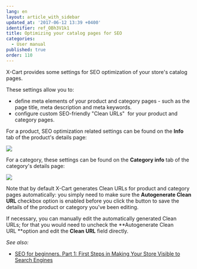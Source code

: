 ```yaml
---
lang: en
layout: article_with_sidebar
updated_at: '2017-06-12 13:39 +0400'
identifier: ref_OBh3V1k1
title: Optimizing your catalog pages for SEO
categories:
  - User manual
published: true
order: 110
---
```

X-Cart provides some settings for SEO optimization of your store's catalog pages.

These settings allow you to:

*   define meta elements of your product and category pages - such as the page title, meta description and meta keywords.
*   configure custom SEO-friendly "Clean URLs"  for your product and category pages.

For a product, SEO optimization related settings can be found on the **Info** tab of the product's details page:

![]({{site.baseurl}}/attachments/6389820/8719379.png)

For a category, these settings can be found on the **Category info** tab of the category's details page:

![]({{site.baseurl}}/attachments/6389820/8719380.png)

Note that by default X-Cart generates Clean URLs for product and category pages automatically: you simply need to make sure the **Autogenerate Clean URL** checkbox option is enabled before you click the button to save the details of the product or category you've been editing.

If necessary, you can manually edit the automatically generated Clean URLs; for that you would need to uncheck the **Autogenerate Clean URL **option and edit the **Clean URL** field directly.

_See also:_

*   [SEO for beginners. Part 1: First Steps in Making Your Store Visible to Search Engines](http://blog.x-cart.com/seo-for-beginners-first-steps-in-making-your-store-visible-to-search-engines.html)
